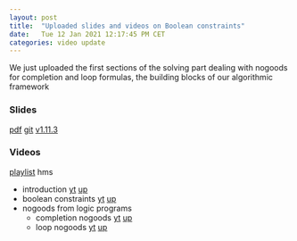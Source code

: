 ```yaml
---
layout: post
title:  "Uploaded slides and videos on Boolean constraints"
date:   Tue 12 Jan 2021 12:17:45 PM CET
categories: video update
---
```


We just uploaded the first sections of the solving part dealing with nogoods for completion and loop formulas,
the building blocks of our algorithmic framework

### Slides

  [pdf](https://github.com/potassco-asp-course/course/releases/download/v1.11.3/solving.pdf)
  [git](https://github.com/potassco-asp-course/solving)
  [v1.11.3](https://github.com/potassco-asp-course/course/releases/tag/v1.11.3)

### Videos

  [playlist](https://youtube.com/playlist?list=PL7DBaibuDD9NFCpoQWNCvoSdhPE3kdzmM) hms

  * introduction
	[yt](https://youtu.be/VNPK8ANqsJw)
	[up](https://mediaup.uni-potsdam.de/Play/29702)
  * boolean constraints
	[yt](https://youtu.be/FOEbZ3kf0AM)
	[up](https://mediaup.uni-potsdam.de/Play/29710)
  * nogoods from logic programs
	* completion nogoods
	  [yt](https://youtu.be/wRgJDU1kq0E)
	  [up](https://mediaup.uni-potsdam.de/Play/29752)
	* loop nogoods
	  [yt](https://youtu.be/0eHc0EoKLcA)
	  [up](https://mediaup.uni-potsdam.de/Play/29920)
